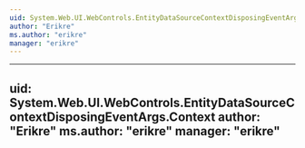 ```yaml
---
uid: System.Web.UI.WebControls.EntityDataSourceContextDisposingEventArgs
author: "Erikre"
ms.author: "erikre"
manager: "erikre"
---
```


---
uid: System.Web.UI.WebControls.EntityDataSourceContextDisposingEventArgs.Context
author: "Erikre"
ms.author: "erikre"
manager: "erikre"
---
